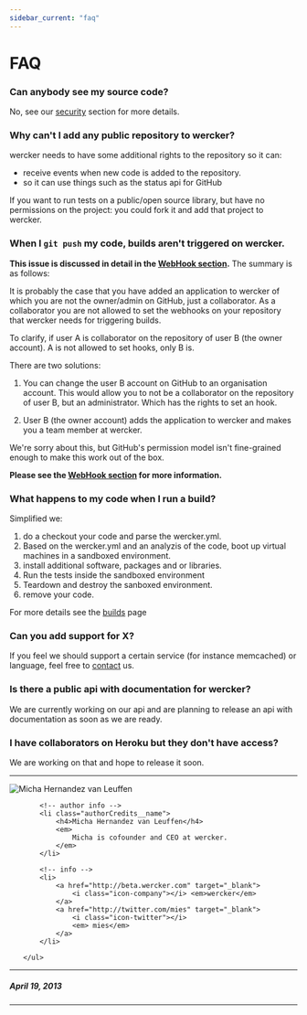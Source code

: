 ```yaml
---
sidebar_current: "faq"
---
```


# FAQ

### Can anybody see my source code? ###
No, see our [security](/articles/introduction/security) section for more details.

### Why can't I add any public repository to wercker?
wercker needs to have some additional rights to the repository so it can:

* receive events when new code is added to the repository.
* so it can use things such as the status api for GitHub

If you want to run tests on a public/open source library, but have no permissions on the project: you could fork it and add that project to wercker.

<a id="nobuilds"></a>
### When I `git push` my code, builds aren't triggered on wercker.

**This issue is discussed in detail in the [WebHook section](/articles/faq/webhooks.html).** The summary is as follows:

It is probably the case that you have added an application to wercker of which you are not the owner/admin on GitHub, just a collaborator.
As a collaborator you are not allowed to set the webhooks on your repository that wercker needs for triggering builds.

To clarify, if user A is collaborator on the repository of user B (the owner account). A is not allowed to set hooks, only B is.

There are two solutions:

1. You can change the user B account on GitHub to an organisation account. This would allow you to not be a collaborator on the repository of user B, but an administrator. Which has the rights to set an hook.

2. User B (the owner account) adds the application to wercker and makes you a team member at wercker.

We're sorry about this, but GitHub's permission model isn't fine-grained enough to make this work out of the box.

**Please see the [WebHook section](/articles/faq/webhooks.html) for more information.**

### What happens to my code when I run a build?
Simplified we:

1. do a checkout your code and parse the wercker.yml.
2. Based on the wercker.yml and an analyzis of the code, boot up virtual machines in a sandboxed environment.
3. install additional software, packages and or libraries.
4. Run the tests inside the sandboxed environment
5. Teardown and destroy the sanboxed environment.
6. remove your code.

For more details see the [builds](/articles/introduction/builds.html) page

### Can you add support for X?
If you feel we should support a certain service (for instance memcached) or language, feel free to [contact](mailto:pleasemailus@wercker.com) us.

### Is there a public api with documentation for wercker?
We are currently working on our api and are planning to release an api with documentation as soon as we are ready.

### I have collaborators on Heroku but they don't have access?
We are working on that and hope to release it soon.

-------

<div class="authorCredits">
    <span class="profile-picture">
        <img src="https://secure.gravatar.com/avatar/d4b19718f9748779d7cf18c6303dc17f?d=identicon&s=192" alt="Micha Hernandez van Leuffen"/>
    </span>
    <ul class="authorCredits">

        <!-- author info -->
        <li class="authorCredits__name">
            <h4>Micha Hernandez van Leuffen</h4>
            <em>
                Micha is cofounder and CEO at wercker.
            </em>
        </li>

        <!-- info -->
        <li>
            <a href="http://beta.wercker.com" target="_blank">
                <i class="icon-company"></i> <em>wercker</em>
            </a>
            <a href="http://twitter.com/mies" target="_blank">
                <i class="icon-twitter"></i>
                <em> mies</em>
            </a>
        </li>

    </ul>
</div>

-------
##### April 19, 2013
-------
